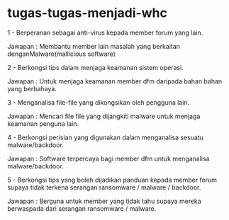 # tugas-tugas-menjadi-whc
1 - Berperanan sebagai anti-virus kepada member forum yang lain.

Jawapan : Membantu member lain masalah yang berkaitan denganMalware(mallicious software)

2 - Berkongsi tips dalam menjaga keamanan sistem operasi.

Jawapan : Untuk menjaga keamanan member dfm daripada bahan bahan yang berbahaya.

3 - Menganalisa file-file yang dikongsikan oleh pengguna lain.

Jawapan : Mencari file file yang dijangkiti malware untuk menjaga keamanan penguna lain.

4 - Berkongsi perisian yang digunakan dalam menganalisa sesuatu malware/backdoor.

Jawapan : Software terpercaya bagi member dfm untuk menganalisa malware/backdoor.

5 - Berkongsi tips yang boleh dijadikan panduan kepada member forum supaya tidak terkena serangan ransomware / malware / backdoor.

Jawapan : Berguna untuk member yang tidak tahu supaya mereka berwaspada dari serangan ransomware / malware.

